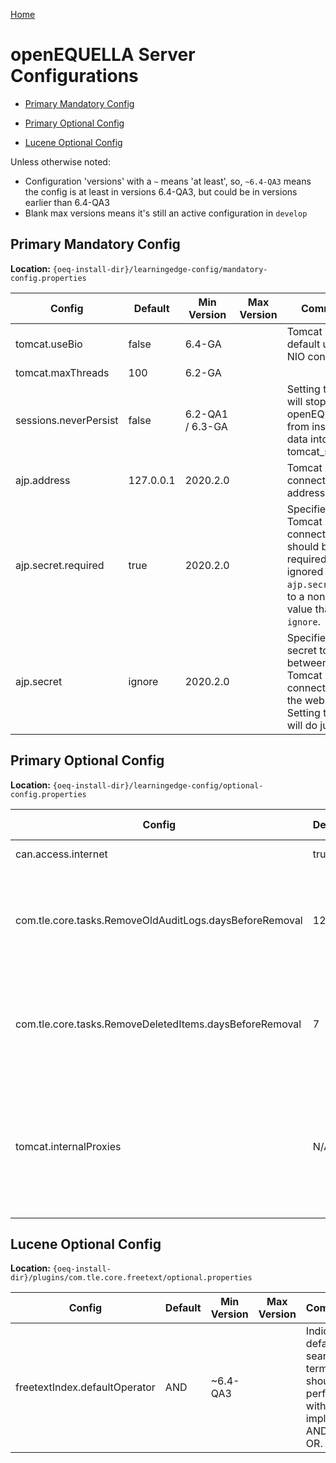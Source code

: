 [Home](https://openequella.github.io/)

# openEQUELLA Server Configurations

* [Primary Mandatory Config](#primary-mandatory-config)

* [Primary Optional Config](#primary-optional-config)

* [Lucene Optional Config](#lucene-optional-config)


Unless otherwise noted:
* Configuration 'versions' with a `~` means 'at least', so, `~6.4-QA3` means the config is at least in versions 6.4-QA3, but could be in versions earlier than 6.4-QA3
* Blank max versions means it's still an active configuration in `develop`

## Primary Mandatory Config
**Location:**  `{oeq-install-dir}/learningedge-config/mandatory-config.properties`

| Config | Default | Min Version | Max Version | Comments |
| ------ | ------ | ------ | ------ | ------ |
| tomcat.useBio | false | 6.4-GA | | Tomcat will by default use the NIO connectors |
| tomcat.maxThreads | 100 | 6.2-GA | | |
| sessions.neverPersist | false | 6.2-QA1 / 6.3-GA | | Setting to `true` will stop openEQUELLA from inserting data into tomcat_sessions. |
| ajp.address | 127.0.0.1 | 2020.2.0 | | Tomcat AJP connector address |
| ajp.secret.required | true | 2020.2.0 | | Specifies if the Tomcat AJP connector should be required.  This is ignored if `ajp.secret` is set to a non-blank value that is not `ignore`. |
| ajp.secret | ignore | 2020.2.0 | | Specifies the secret to use between the Tomcat AJP connector and the web server.  Setting to `ignore` will do just that. |

## Primary Optional Config
**Location:**  `{oeq-install-dir}/learningedge-config/optional-config.properties`

| Config | Default | Min Version | Max Version | Comments |
| ------ | ------ | ------ | ------ | ------ |
| can.access.internet | true | ~6.1-QA2 | | Allows the URL checker to run. |
| com.tle.core.tasks.RemoveOldAuditLogs.daysBeforeRemoval | 120 | ~6.0-QA3 | | Set the number of days to keep audit logs in openEQUELLA before the scheduled task truncates them. |
| com.tle.core.tasks.RemoveDeletedItems.daysBeforeRemoval | 7 | ~6.4-QA3 | | Set the number of days to keep deleted items in openEQUELLA before the scheduled task purges them. | 
| tomcat.internalProxies | N/A | 2019.1.3 / 2019.2.0 | | Sets the Tomcat RemoteIpValve > InternalProxies.  This is needed when uploading files in the modern UI in some environments | 

## Lucene Optional Config
**Location:** `{oeq-install-dir}/plugins/com.tle.core.freetext/optional.properties`

| Config | Default | Min Version | Max Version | Comments |
| ------ | ------ | ------ | ------ | ------ |
| freetextIndex.defaultOperator | AND | ~6.4-QA3 | | Indicates if default search terms should be performed with an implicit AND or OR. |
